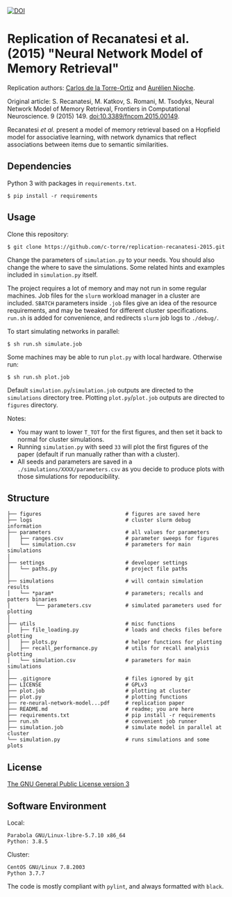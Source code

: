 [![DOI](https://zenodo.org/badge/DOI/10.5281/zenodo.4396275.svg)](https://doi.org/10.5281/zenodo.4396275)

Replication of Recanatesi et al. (2015) "Neural Network Model of Memory Retrieval"
==================================================================================

Replication authors: [Carlos de la Torre-Ortiz](https://github.com/c-torre) and [Aurélien Nioche](https://github.com/AurelienNioche/).

Original article: S. Recanatesi, M. Katkov, S. Romani, M. Tsodyks, Neural Network Model of Memory Retrieval, Frontiers in Computational Neuroscience. 9 (2015) 149. [doi:10.3389/fncom.2015.00149](https://doi.org/10.3389/fncom.2015.00149).

Recanatesi *et al.* present a model of memory retrieval based on a Hopfield model for associative learning, with network dynamics that reflect associations between items due to semantic similarities.


Dependencies
------------

Python 3 with packages in `requirements.txt`.

```
$ pip install -r requirements
```

Usage
-----

Clone this repository:

```
$ git clone https://github.com/c-torre/replication-recanatesi-2015.git
```

Change the parameters of `simulation.py` to your needs.
You should also change the where to save the simulations.
Some related hints and examples included in `simulation.py` itself.

The project requires a lot of memory and may not run in some regular machines.
Job files for the `slurm` workload manager in a cluster are included.
`SBATCH` parameters inside `.job` files give an idea of the resource requirements, and may be tweaked for different cluster specifications.
`run.sh` is added for convenience, and redirects `slurm` job logs to `./debug/`.

To start simulating networks in parallel:

```
$ sh run.sh simulate.job
```

Some machines may be able to run `plot.py` with local hardware.
Otherwise run:

```
$ sh run.sh plot.job
```

Default `simulation.py`/`simulation.job` outputs are directed to the `simulations` directory tree.
Plotting `plot.py`/`plot.job` outputs are directed to `figures` directory.

Notes:

* You may want to lower `T_TOT` for the first figures, and then set it back to normal for cluster simulations.
* Running `simulation.py` with seed `33` will plot the first figures of the paper (default if run manually rather than with a cluster).
* All seeds and parameters are saved in a `./simulations/XXXX/parameters.csv` as you decide to produce plots with those simulations for repoducibility.

Structure
---------

```
├── figures                           # figures are saved here
├── logs                              # cluster slurm debug information
├── parameters                        # all values for parameters
│   ├── ranges.csv                    # parameter sweeps for figures
│   └── simulation.csv                # parameters for main simulations
│
├── settings                          # developer settings
│   └── paths.py                      # project file paths
│
├── simulations                       # will contain simulation results
│   └── *param*                       # parameters; recalls and patters binaries
│        └── parameters.csv           # simulated parameters used for plotting
│
├── utils                             # misc functions
│   ├── file_loading.py               # loads and checks files before plotting
│   ├── plots.py                      # helper functions for plotting
│   ├── recall_performance.py         # utils for recall analysis plotting
│   └── simulation.csv                # parameters for main simulations
│
├── .gitignore                        # files ignored by git
├── LICENSE                           # GPLv3
├── plot.job                          # plotting at cluster
├── plot.py                           # plotting functions
├── re-neural-network-model...pdf     # replication paper
├── README.md                         # readme; you are here
├── requirements.txt                  # pip install -r requirements
├── run.sh                            # convenient job runner
├── simulation.job                    # simulate model in parallel at cluster
└── simulation.py                     # runs simulations and some plots
```

License
-------

[The GNU General Public License version 3](https://www.gnu.org/licenses/#GPL)

Software Environment
--------------------

Local:

```
Parabola GNU/Linux-libre-5.7.10 x86_64
Python: 3.8.5
```

Cluster:

```
CentOS GNU/Linux 7.8.2003
Python 3.7.7
```

The code is mostly compliant with `pylint`, and always formatted with `black`.
